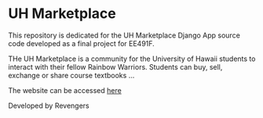 # UH Marketplace

This repository is dedicated for the UH Marketplace Django App source code developed as a final project for EE491F.

THe UH Marketplace is a community for the University of Hawaii students to interact with their fellow Rainbow Warriors. Students can buy, sell, exchange or share course textbooks ... 

The website can be accessed [here](https://uh-marketplace.herokuapp.com/uhmarketplace/)

Developed by
  Revengers

